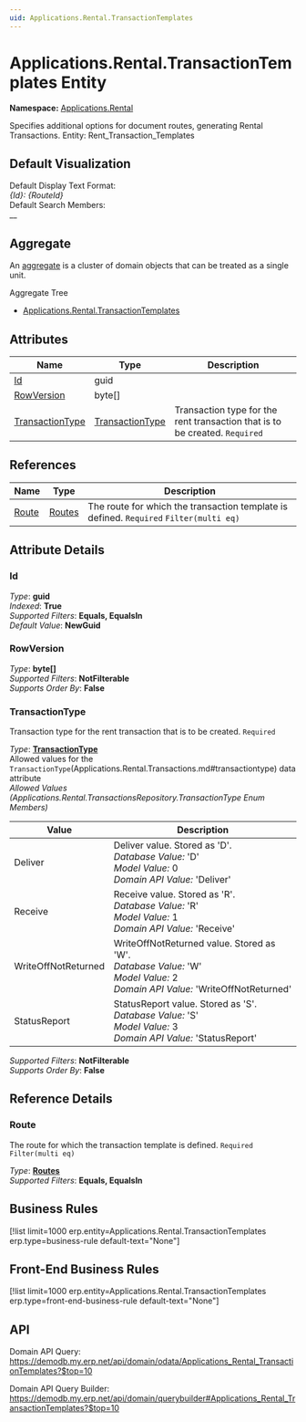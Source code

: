 ```yaml
---
uid: Applications.Rental.TransactionTemplates
---
```

# Applications.Rental.TransactionTemplates Entity

**Namespace:** [Applications.Rental](Applications.Rental.md)  

Specifies additional options for document routes, generating Rental Transactions. Entity: Rent_Transaction_Templates

## Default Visualization
Default Display Text Format:  
_{Id}: {RouteId}_  
Default Search Members:  
__  

## Aggregate
An [aggregate](https://docs.erp.net/tech/advanced/concepts/aggregates.html) is a cluster of domain objects that can be treated as a single unit.  

Aggregate Tree  
* [Applications.Rental.TransactionTemplates](Applications.Rental.TransactionTemplates.md)  

## Attributes

| Name | Type | Description |
| ---- | ---- | --- |
| [Id](Applications.Rental.TransactionTemplates.md#id) | guid |  
| [RowVersion](Applications.Rental.TransactionTemplates.md#rowversion) | byte[] |  
| [TransactionType](Applications.Rental.TransactionTemplates.md#transactiontype) | [TransactionType](Applications.Rental.TransactionTemplates.md#transactiontype) | Transaction type for the rent transaction that is to be created. `Required` 

## References

| Name | Type | Description |
| ---- | ---- | --- |
| [Route](Applications.Rental.TransactionTemplates.md#route) | [Routes](Systems.Workflow.Routes.md) | The route for which the transaction template is defined. `Required` `Filter(multi eq)` |


## Attribute Details

### Id

_Type_: **guid**  
_Indexed_: **True**  
_Supported Filters_: **Equals, EqualsIn**  
_Default Value_: **NewGuid**  

### RowVersion

_Type_: **byte[]**  
_Supported Filters_: **NotFilterable**  
_Supports Order By_: **False**  

### TransactionType

Transaction type for the rent transaction that is to be created. `Required`

_Type_: **[TransactionType](Applications.Rental.TransactionTemplates.md#transactiontype)**  
Allowed values for the `TransactionType`(Applications.Rental.Transactions.md#transactiontype) data attribute  
_Allowed Values (Applications.Rental.TransactionsRepository.TransactionType Enum Members)_  

| Value | Description |
| ---- | --- |
| Deliver | Deliver value. Stored as 'D'. <br /> _Database Value:_ 'D' <br /> _Model Value:_ 0 <br /> _Domain API Value:_ 'Deliver' |
| Receive | Receive value. Stored as 'R'. <br /> _Database Value:_ 'R' <br /> _Model Value:_ 1 <br /> _Domain API Value:_ 'Receive' |
| WriteOffNotReturned | WriteOffNotReturned value. Stored as 'W'. <br /> _Database Value:_ 'W' <br /> _Model Value:_ 2 <br /> _Domain API Value:_ 'WriteOffNotReturned' |
| StatusReport | StatusReport value. Stored as 'S'. <br /> _Database Value:_ 'S' <br /> _Model Value:_ 3 <br /> _Domain API Value:_ 'StatusReport' |

_Supported Filters_: **NotFilterable**  
_Supports Order By_: **False**  


## Reference Details

### Route

The route for which the transaction template is defined. `Required` `Filter(multi eq)`

_Type_: **[Routes](Systems.Workflow.Routes.md)**  
_Supported Filters_: **Equals, EqualsIn**  



## Business Rules

[!list limit=1000 erp.entity=Applications.Rental.TransactionTemplates erp.type=business-rule default-text="None"]

## Front-End Business Rules

[!list limit=1000 erp.entity=Applications.Rental.TransactionTemplates erp.type=front-end-business-rule default-text="None"]

## API

Domain API Query:
<https://demodb.my.erp.net/api/domain/odata/Applications_Rental_TransactionTemplates?$top=10>

Domain API Query Builder:
<https://demodb.my.erp.net/api/domain/querybuilder#Applications_Rental_TransactionTemplates?$top=10>

